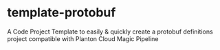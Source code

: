 # template-protobuf

A Code Project Template to easily & quickly create a protobuf definitions project compatible with Planton Cloud Magic Pipeline
